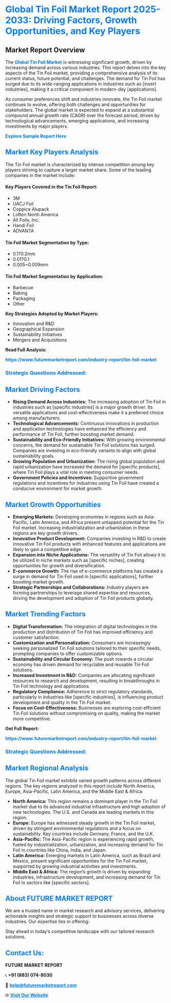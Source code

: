 <h1 style="color: #007BFF;">Global Tin Foil Market Report 2025-2033: Driving Factors, Growth Opportunities, and Key Players</h1>

<section id="overview">
<h2>Market Report Overview</h2>
<p>The <a href="https://www.futuremarketreport.com/industry-report/tin-foil-market" style="color: #007BFF; text-decoration: none;"><strong>Global Tin Foil Market</strong></a> is witnessing significant growth, driven by increasing demand across various industries. This report delves into the key aspects of the Tin Foil market, providing a comprehensive analysis of its current status, future potential, and challenges. The demand for Tin Foil has surged due to its wide-ranging applications in industries such as [insert industries], making it a critical component in modern-day [applications].</p>
<p>As consumer preferences shift and industries innovate, the Tin Foil market continues to evolve, offering both challenges and opportunities for stakeholders. The global market is expected to expand at a substantial compound annual growth rate (CAGR) over the forecast period, driven by technological advancements, emerging applications, and increasing investments by major players.</p>
</section>

<section id="overview">
<p><a href="https://www.futuremarketreport.com/request-sample/reportId=86999" style="color: #007BFF; text-decoration: none;"><strong>Explore Sample Report Here</strong></a></p>
</section>

<section id="key-players">
<h2 style="color: #007BFF;">Market Key Players Analysis</h2>
<p>The Tin Foil market is characterized by intense competition among key players striving to capture a larger market share. Some of the leading companies in the market include:</p>
<h4>Key Players Covered in the Tin Foil Report:</h4>
<ul><li>3M</li><li>UACJ Foil</li><li>Coppice Alupack</li><li>Loften North America</li><li>All Foils, Inc.</li><li>Handi Foil</li><li>ADVANTA</li></ul>
<h4>Tin Foil Market Segmentation by Type:</h4>
<ul><li>0.1?0.2mm</li><li>0.01?0.1</li><li>0.005~0.009mm</li></ul>

<h4>Tin Foil Market Segmentation by Application:</h4>
<ul><li>Barbecue</li><li>Baking</li><li>Packaging</li><li>Other</li></ul>
<p><strong>Key Strategies Adopted by Market Players:</strong></p>
<ul>
<li>Innovation and R&D</li>
<li>Geographical Expansion</li>
<li>Sustainability Initiatives</li>
<li>Mergers and Acquisitions</li>
</ul>
</section>

<section>
<p><strong>Read Full Analysis: </strong></p><a href="https://www.futuremarketreport.com/industry-report/tin-foil-market" style="color: #007BFF; text-decoration: none;"><strong>https://www.futuremarketreport.com/industry-report/tin-foil-market</strong></a>
<h3 style="color: #007BFF;">Strategic Questions Addressed:</h3>
</section>

<section id="driving-factors">
<h2 style="color: #007BFF;">Market Driving Factors</h2>
<ul>
<li><strong>Rising Demand Across Industries:</strong> The increasing adoption of Tin Foil in industries such as [specific industries] is a major growth driver. Its versatile applications and cost-effectiveness make it a preferred choice among manufacturers.</li>
<li><strong>Technological Advancements:</strong> Continuous innovations in production and application technologies have enhanced the efficiency and performance of Tin Foil, further boosting market demand.</li>
<li><strong>Sustainability and Eco-Friendly Initiatives:</strong> With growing environmental concerns, the demand for sustainable Tin Foil solutions has surged. Companies are investing in eco-friendly variants to align with global sustainability goals.</li>
<li><strong>Growing Population and Urbanization:</strong> The rising global population and rapid urbanization have increased the demand for [specific products], where Tin Foil plays a vital role in meeting consumer needs.</li>
<li><strong>Government Policies and Incentives:</strong> Supportive government regulations and incentives for industries using Tin Foil have created a conducive environment for market growth.</li>
</ul>
</section>

<section id="growth-opportunities">
<h2 style="color: #007BFF;">Market Growth Opportunities</h2>
<ul>
<li><strong>Emerging Markets:</strong> Developing economies in regions such as Asia-Pacific, Latin America, and Africa present untapped potential for the Tin Foil market. Increasing industrialization and urbanization in these regions are key growth drivers.</li>
<li><strong>Innovative Product Development:</strong> Companies investing in R&D to create innovative Tin Foil products with enhanced features and applications are likely to gain a competitive edge.</li>
<li><strong>Expansion into Niche Applications:</strong> The versatility of Tin Foil allows it to be utilized in niche markets such as [specific niches], creating opportunities for growth and diversification.</li>
<li><strong>E-commerce Growth:</strong> The rise of e-commerce platforms has created a surge in demand for Tin Foil used in [specific applications], further boosting market growth.</li>
<li><strong>Strategic Partnerships and Collaborations:</strong> Industry players are forming partnerships to leverage shared expertise and resources, driving the development and adoption of Tin Foil products globally.</li>
</ul>
</section>

<section id="trending-factors">
<h2 style="color: #007BFF;">Market Trending Factors</h2>
<ul>
<li><strong>Digital Transformation:</strong> The integration of digital technologies in the production and distribution of Tin Foil has improved efficiency and customer satisfaction.</li>
<li><strong>Customization and Personalization:</strong> Consumers are increasingly seeking personalized Tin Foil solutions tailored to their specific needs, prompting companies to offer customizable options.</li>
<li><strong>Sustainability and Circular Economy:</strong> The push towards a circular economy has driven demand for recyclable and reusable Tin Foil solutions.</li>
<li><strong>Increased Investment in R&D:</strong> Companies are allocating significant resources to research and development, resulting in breakthroughs in Tin Foil technology and applications.</li>
<li><strong>Regulatory Compliance:</strong> Adherence to strict regulatory standards, particularly in industries like [specific industries], is influencing product development and quality in the Tin Foil market.</li>
<li><strong>Focus on Cost-Effectiveness:</strong> Businesses are exploring cost-efficient Tin Foil solutions without compromising on quality, making the market more competitive.</li>
</ul>
</section>

<section>
<p><strong>Get Full Report: </strong></p><a href="https://www.futuremarketreport.com/industry-report/tin-foil-market" style="color: #007BFF; text-decoration: none;"><strong>https://www.futuremarketreport.com/industry-report/tin-foil-market</strong></a>
<h3 style="color: #007BFF;">Strategic Questions Addressed:</h3>
</section>


<section id="regional-analysis">
<h2 style="color: #007BFF;">Market Regional Analysis</h2>
<p>The global Tin Foil market exhibits varied growth patterns across different regions. The key regions analyzed in this report include North America, Europe, Asia-Pacific, Latin America, and the Middle East & Africa:</p>
<ul>
<li><strong>North America:</strong> This region remains a dominant player in the Tin Foil market due to its advanced industrial infrastructure and high adoption of new technologies. The U.S. and Canada are leading markets in this region.</li>
<li><strong>Europe:</strong> Europe has witnessed steady growth in the Tin Foil market, driven by stringent environmental regulations and a focus on sustainability. Key countries include Germany, France, and the U.K.</li>
<li><strong>Asia-Pacific:</strong> The Asia-Pacific region is experiencing rapid growth, fueled by industrialization, urbanization, and increasing demand for Tin Foil in countries like China, India, and Japan.</li>
<li><strong>Latin America:</strong> Emerging markets in Latin America, such as Brazil and Mexico, present significant opportunities for the Tin Foil market, supported by growing industrial activities and investments.</li>
<li><strong>Middle East & Africa:</strong> The region’s growth is driven by expanding industries, infrastructure development, and increasing demand for Tin Foil in sectors like [specific sectors].</li>
</ul>
</section>

<footer>
<h2 style="color: #007BFF;">About FUTURE MARKET REPORT</h2>
<p>We are a trusted name in market research and advisory services, delivering actionable insights and strategic support to businesses across diverse industries. Our expertise lies in offering:</p>

<p>Stay ahead in today’s competitive landscape with our tailored research solutions.</p>

<h2 style="color: #007BFF;">Contact Us:</h2>
<p><strong>FUTURE MARKET REPORT</strong></p>
<p>📞 <strong>+91 (883) 074-8030</strong></p>
<p>📧 <strong><a href="mailto:help@futuremarketreport.com" style="color: #007BFF;">help@futuremarketreport.com</a></strong></p>
<p>🌐 <strong><a href="https://www.futuremarketreport.com/" style="color: #007BFF;">Visit Our Website</a></strong></p>
</footer>